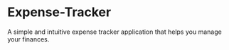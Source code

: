 # Expense-Tracker
A simple and intuitive expense tracker application that helps you manage your finances.
